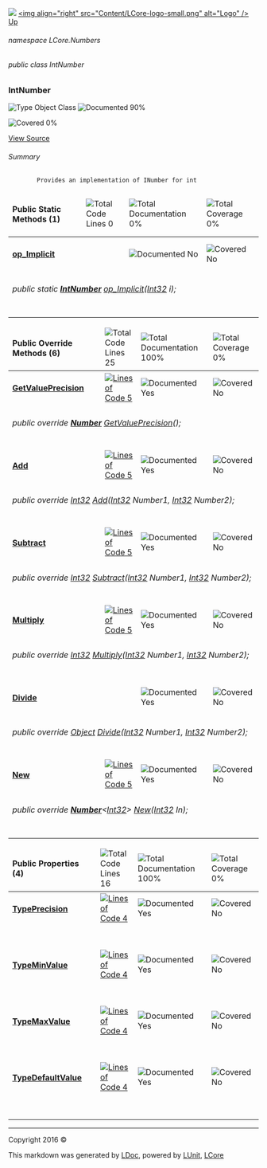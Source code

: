 ![](Content/LCore-banner-small.png "")
[&lt;img align=&quot;right&quot; src=&quot;Content/LCore-logo-small.png&quot; alt=&quot;Logo&quot; /&gt;](../README.md)
[Up](docs/L.md)

###### namespace LCore.Numbers

###### public class IntNumber

### IntNumber

 ![Type Object Class](http://b.repl.ca/v1/Type-Object%20Class-blue.png "") ![Documented 90%](http://b.repl.ca/v1/Documented-90%25-green.png "")

![Covered 0%](http://b.repl.ca/v1/Covered-0%25-red.png "")

[View Source](Numbers/IntNumber.cs#L)

###### Summary

            Provides an implementation of INumber for int
            

<table>
<thead><tr><td><h4>Public Static Methods <strong>(1)</strong></h4></td>
<td></td>
<td><img src="http://b.repl.ca/v1/Total%20Code%20Lines-0-red.png" alt="Total Code Lines 0" /></td>
<td><img src="http://b.repl.ca/v1/Total%20Documentation-0%25-red.png" alt="Total Documentation 0%" /></td>
<td><img src="http://b.repl.ca/v1/Total%20Coverage-0%25-red.png" alt="Total Coverage 0%" /></td></tr></thead>
<tr><td><h4><strong><a href="docs/IntNumber_op_Implicit.md" alt="">op_Implicit</a></strong></h4></td>
<td>   </td>
<td></td>
<td><img src="http://b.repl.ca/v1/Documented-No-red.png" alt="Documented No" /></td>
<td><img src="http://b.repl.ca/v1/Covered-No-red.png" alt="Covered No" /></td></tr>
<tr><td align="Left" colspan="5"><h6>public static <strong><a href="docs/IntNumber.md" alt="">IntNumber</a></strong> <a href="" alt="">op_Implicit</a>(<a href="https://msdn.microsoft.com/en-us/library/system.int32.aspx" alt="">Int32</a> i);</h6>
</td>
</tr>
<tr><td width="850px" colspan="5"></td></tr>
</table>


<table>
<thead><tr><td><h4>Public Override Methods <strong>(6)</strong></h4></td>
<td></td>
<td><img src="http://b.repl.ca/v1/Total%20Code%20Lines-25-blue.png" alt="Total Code Lines 25" /></td>
<td><img src="http://b.repl.ca/v1/Total%20Documentation-100%25-brightgreen.png" alt="Total Documentation 100%" /></td>
<td><img src="http://b.repl.ca/v1/Total%20Coverage-0%25-red.png" alt="Total Coverage 0%" /></td></tr></thead>
<tr><td><h4><strong><a href="docs/IntNumber_GetValuePrecision.md" alt="">GetValuePrecision</a></strong></h4></td>
<td>   </td>
<td><a href="Numbers/IntNumber.cs#L63" alt=""><img src="http://b.repl.ca/v1/Lines%20of%20Code-5-blue.png" alt="Lines of Code 5" /></a></td>
<td><img src="http://b.repl.ca/v1/Documented-Yes-brightgreen.png" alt="Documented Yes" /></td>
<td><img src="http://b.repl.ca/v1/Covered-No-red.png" alt="Covered No" /></td></tr>
<tr><td align="Left" colspan="5"><h6>public override <strong><a href="docs/Number.md" alt="">Number</a></strong> <a href="" alt="">GetValuePrecision</a>();</h6>
</td>
</tr>
<tr><td><h4><strong><a href="docs/IntNumber_Add-0.md" alt="">Add</a></strong></h4></td>
<td>   </td>
<td><a href="Numbers/IntNumber.cs#L71" alt=""><img src="http://b.repl.ca/v1/Lines%20of%20Code-5-blue.png" alt="Lines of Code 5" /></a></td>
<td><img src="http://b.repl.ca/v1/Documented-Yes-brightgreen.png" alt="Documented Yes" /></td>
<td><img src="http://b.repl.ca/v1/Covered-No-red.png" alt="Covered No" /></td></tr>
<tr><td align="Left" colspan="5"><h6>public override <a href="https://msdn.microsoft.com/en-us/library/system.int32.aspx" alt="">Int32</a> <a href="" alt="">Add</a>(<a href="https://msdn.microsoft.com/en-us/library/system.int32.aspx" alt="">Int32</a> Number1, <a href="https://msdn.microsoft.com/en-us/library/system.int32.aspx" alt="">Int32</a> Number2);</h6>
</td>
</tr>
<tr><td><h4><strong><a href="docs/IntNumber_Subtract-0.md" alt="">Subtract</a></strong></h4></td>
<td>   </td>
<td><a href="Numbers/IntNumber.cs#L79" alt=""><img src="http://b.repl.ca/v1/Lines%20of%20Code-5-blue.png" alt="Lines of Code 5" /></a></td>
<td><img src="http://b.repl.ca/v1/Documented-Yes-brightgreen.png" alt="Documented Yes" /></td>
<td><img src="http://b.repl.ca/v1/Covered-No-red.png" alt="Covered No" /></td></tr>
<tr><td align="Left" colspan="5"><h6>public override <a href="https://msdn.microsoft.com/en-us/library/system.int32.aspx" alt="">Int32</a> <a href="" alt="">Subtract</a>(<a href="https://msdn.microsoft.com/en-us/library/system.int32.aspx" alt="">Int32</a> Number1, <a href="https://msdn.microsoft.com/en-us/library/system.int32.aspx" alt="">Int32</a> Number2);</h6>
</td>
</tr>
<tr><td><h4><strong><a href="docs/IntNumber_Multiply-0.md" alt="">Multiply</a></strong></h4></td>
<td>   </td>
<td><a href="Numbers/IntNumber.cs#L87" alt=""><img src="http://b.repl.ca/v1/Lines%20of%20Code-5-blue.png" alt="Lines of Code 5" /></a></td>
<td><img src="http://b.repl.ca/v1/Documented-Yes-brightgreen.png" alt="Documented Yes" /></td>
<td><img src="http://b.repl.ca/v1/Covered-No-red.png" alt="Covered No" /></td></tr>
<tr><td align="Left" colspan="5"><h6>public override <a href="https://msdn.microsoft.com/en-us/library/system.int32.aspx" alt="">Int32</a> <a href="" alt="">Multiply</a>(<a href="https://msdn.microsoft.com/en-us/library/system.int32.aspx" alt="">Int32</a> Number1, <a href="https://msdn.microsoft.com/en-us/library/system.int32.aspx" alt="">Int32</a> Number2);</h6>
</td>
</tr>
<tr><td><h4><strong><a href="docs/IntNumber_Divide-0.md" alt="">Divide</a></strong></h4></td>
<td>   </td>
<td></td>
<td><img src="http://b.repl.ca/v1/Documented-Yes-brightgreen.png" alt="Documented Yes" /></td>
<td><img src="http://b.repl.ca/v1/Covered-No-red.png" alt="Covered No" /></td></tr>
<tr><td align="Left" colspan="5"><h6>public override <a href="https://msdn.microsoft.com/en-us/library/system.object.aspx" alt="">Object</a> <a href="" alt="">Divide</a>(<a href="https://msdn.microsoft.com/en-us/library/system.int32.aspx" alt="">Int32</a> Number1, <a href="https://msdn.microsoft.com/en-us/library/system.int32.aspx" alt="">Int32</a> Number2);</h6>
</td>
</tr>
<tr><td><h4><strong><a href="docs/IntNumber_New-0.md" alt="">New</a></strong></h4></td>
<td>   </td>
<td><a href="Numbers/IntNumber.cs#L104" alt=""><img src="http://b.repl.ca/v1/Lines%20of%20Code-5-blue.png" alt="Lines of Code 5" /></a></td>
<td><img src="http://b.repl.ca/v1/Documented-Yes-brightgreen.png" alt="Documented Yes" /></td>
<td><img src="http://b.repl.ca/v1/Covered-No-red.png" alt="Covered No" /></td></tr>
<tr><td align="Left" colspan="5"><h6>public override <strong><a href="docs/Number%601.md" alt="">Number</a></strong>&lt;<a href="https://msdn.microsoft.com/en-us/library/system.int32.aspx" alt="">Int32</a>&gt; <a href="" alt="">New</a>(<a href="https://msdn.microsoft.com/en-us/library/system.int32.aspx" alt="">Int32</a> In);</h6>
</td>
</tr>
<tr><td width="850px" colspan="5"></td></tr>
</table>


<table>
<thead><tr><td><h4>Public Properties <strong>(4)</strong></h4></td>
<td></td>
<td><img src="http://b.repl.ca/v1/Total%20Code%20Lines-16-blue.png" alt="Total Code Lines 16" /></td>
<td><img src="http://b.repl.ca/v1/Total%20Documentation-100%25-brightgreen.png" alt="Total Documentation 100%" /></td>
<td><img src="http://b.repl.ca/v1/Total%20Coverage-0%25-red.png" alt="Total Coverage 0%" /></td></tr></thead>
<tr><td><h4><strong><a href="docs/IntNumber_TypePrecision.md" alt="">TypePrecision</a></strong></h4></td>
<td>   </td>
<td><a href="Numbers/IntNumber.cs#L43" alt=""><img src="http://b.repl.ca/v1/Lines%20of%20Code-4-blue.png" alt="Lines of Code 4" /></a></td>
<td><img src="http://b.repl.ca/v1/Documented-Yes-brightgreen.png" alt="Documented Yes" /></td>
<td><img src="http://b.repl.ca/v1/Covered-No-red.png" alt="Covered No" /></td></tr>
<tr><td align="Left" colspan="5"><h6></h6>
</td>
</tr>
<tr><td><h4><strong><a href="docs/IntNumber_TypeMinValue.md" alt="">TypeMinValue</a></strong></h4></td>
<td>   </td>
<td><a href="Numbers/IntNumber.cs#L48" alt=""><img src="http://b.repl.ca/v1/Lines%20of%20Code-4-blue.png" alt="Lines of Code 4" /></a></td>
<td><img src="http://b.repl.ca/v1/Documented-Yes-brightgreen.png" alt="Documented Yes" /></td>
<td><img src="http://b.repl.ca/v1/Covered-No-red.png" alt="Covered No" /></td></tr>
<tr><td align="Left" colspan="5"><h6></h6>
</td>
</tr>
<tr><td><h4><strong><a href="docs/IntNumber_TypeMaxValue.md" alt="">TypeMaxValue</a></strong></h4></td>
<td>   </td>
<td><a href="Numbers/IntNumber.cs#L53" alt=""><img src="http://b.repl.ca/v1/Lines%20of%20Code-4-blue.png" alt="Lines of Code 4" /></a></td>
<td><img src="http://b.repl.ca/v1/Documented-Yes-brightgreen.png" alt="Documented Yes" /></td>
<td><img src="http://b.repl.ca/v1/Covered-No-red.png" alt="Covered No" /></td></tr>
<tr><td align="Left" colspan="5"><h6></h6>
</td>
</tr>
<tr><td><h4><strong><a href="docs/IntNumber_TypeDefaultValue.md" alt="">TypeDefaultValue</a></strong></h4></td>
<td>   </td>
<td><a href="Numbers/IntNumber.cs#L58" alt=""><img src="http://b.repl.ca/v1/Lines%20of%20Code-4-blue.png" alt="Lines of Code 4" /></a></td>
<td><img src="http://b.repl.ca/v1/Documented-Yes-brightgreen.png" alt="Documented Yes" /></td>
<td><img src="http://b.repl.ca/v1/Covered-No-red.png" alt="Covered No" /></td></tr>
<tr><td align="Left" colspan="5"><h6></h6>
</td>
</tr>
<tr><td width="850px" colspan="5"></td></tr>
</table>




---

Copyright 2016 &copy; [](../README.md) [](../TableOfContents.md)

This markdown was generated by [LDoc](https://github.com/CodeSingularity/LDoc), powered by [LUnit](https://github.com/CodeSingularity/LUnit), [LCore](https://github.com/CodeSingularity/LCore)
